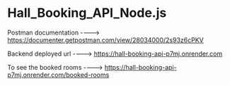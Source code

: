 # Hall_Booking_API_Node.js

Postman documentation ----> https://documenter.getpostman.com/view/28034000/2s93z6cPKV

Backend deployed url ---->  https://hall-booking-api-p7mj.onrender.com

To see the booked rooms ----> https://hall-booking-api-p7mj.onrender.com/booked-rooms

